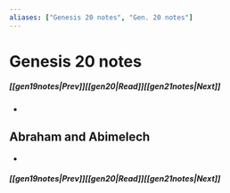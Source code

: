 ```yaml
---
aliases: ["Genesis 20 notes", "Gen. 20 notes"]
---
```

# Genesis 20 notes
##### <span class=arrow-left></span>[[gen19notes|Prev]]<span class=navigation-separator></span>[[gen20|Read]]<span class=navigation-separator></span>[[gen21notes|Next]]<span class=arrow-right></span>
- 
## Abraham and Abimelech
- 
##### <span class=arrow-left></span>[[gen19notes|Prev]]<span class=navigation-separator></span>[[gen20|Read]]<span class=navigation-separator></span>[[gen21notes|Next]]<span class=arrow-right></span>